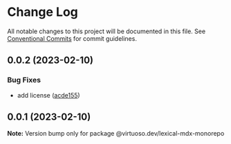 # Change Log

All notable changes to this project will be documented in this file.
See [Conventional Commits](https://conventionalcommits.org) for commit guidelines.

## 0.0.2 (2023-02-10)

### Bug Fixes

- add license ([acde155](https://github.com/virtuoso-dev/lexical-mdx/commit/acde155a6a60cf55d9dd54839e597b8823b672c2))

## 0.0.1 (2023-02-10)

**Note:** Version bump only for package @virtuoso.dev/lexical-mdx-monorepo
